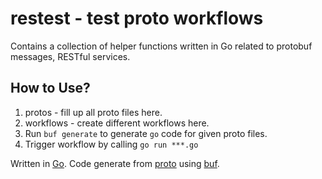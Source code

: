# restest - test proto workflows

Contains a collection of helper functions written in Go related to protobuf messages, RESTful services.

## How to Use?

1. protos - fill up all proto files here.
1. workflows - create different workflows here.
1. Run `buf generate` to generate `go` code for given proto files.
1. Trigger workflow by calling `go run ***.go`

Written in [Go](https://go.dev/).
Code generate from [proto](https://protobuf.dev/) using [buf](https://buf.build/).

